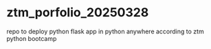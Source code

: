 # ztm_porfolio_20250328
repo to deploy python flask app in python anywhere according to ztm python bootcamp
